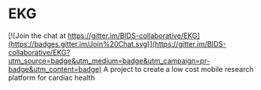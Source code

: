 # EKG

[![Join the chat at https://gitter.im/BIDS-collaborative/EKG](https://badges.gitter.im/Join%20Chat.svg)](https://gitter.im/BIDS-collaborative/EKG?utm_source=badge&utm_medium=badge&utm_campaign=pr-badge&utm_content=badge)
A project to create a low cost mobile research platform for cardiac health
